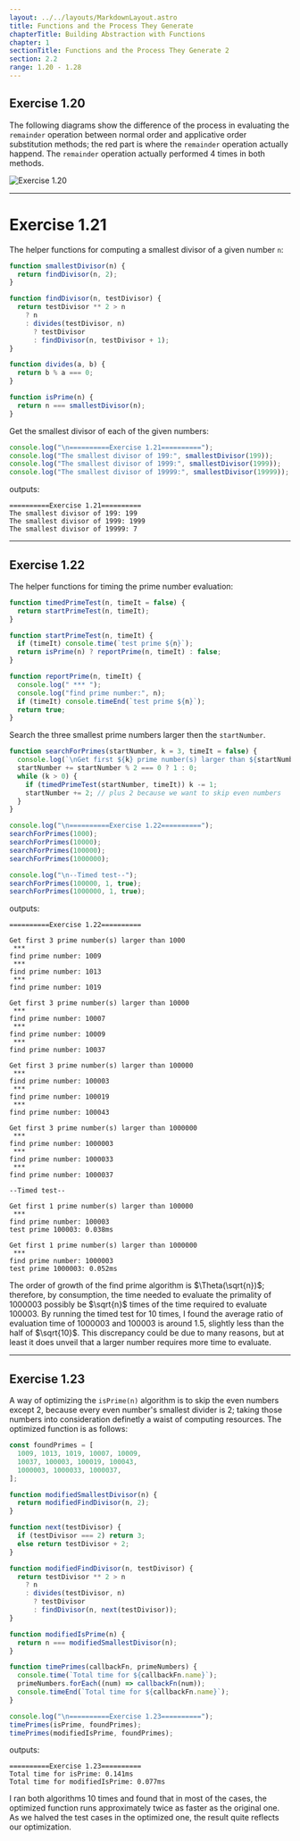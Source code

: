 ```yaml
---
layout: ../../layouts/MarkdownLayout.astro
title: Functions and the Process They Generate
chapterTitle: Building Abstraction with Functions
chapter: 1
sectionTitle: Functions and the Process They Generate 2
section: 2.2
range: 1.20 - 1.28
---
```


## Exercise 1.20

The following diagrams show the difference of the process in evaluating the `remainder` operation between normal order and applicative order substitution methods; the red part is where the `remainder` operation actually happend. The `remainder` operation actually performed 4 times in both methods.

![Exercise 1.20](../contents/post-images/exercise0120.jpg)

---

# Exercise 1.21

The helper functions for computing a smallest divisor of a given number `n`:

```js title="smallestDivisor.js"
function smallestDivisor(n) {
  return findDivisor(n, 2);
}

function findDivisor(n, testDivisor) {
  return testDivisor ** 2 > n
    ? n
    : divides(testDivisor, n)
      ? testDivisor
      : findDivisor(n, testDivisor + 1);
}

function divides(a, b) {
  return b % a === 0;
}

function isPrime(n) {
  return n === smallestDivisor(n);
}
```
Get the smallest divisor of each of the given numbers:

```js title="exercise_01_21.js"
console.log("\n==========Exercise 1.21==========");
console.log("The smallest divisor of 199:", smallestDivisor(199));
console.log("The smallest divisor of 1999:", smallestDivisor(1999));
console.log("The smallest divisor of 19999:", smallestDivisor(19999));
```

outputs:

```
==========Exercise 1.21==========
The smallest divisor of 199: 199
The smallest divisor of 1999: 1999
The smallest divisor of 19999: 7
```

---

## Exercise 1.22

The helper functions for timing the prime number evaluation:

```js title="timedPrimeTest.js"
function timedPrimeTest(n, timeIt = false) {
  return startPrimeTest(n, timeIt);
}

function startPrimeTest(n, timeIt) {
  if (timeIt) console.time(`test prime ${n}`);
  return isPrime(n) ? reportPrime(n, timeIt) : false;
}

function reportPrime(n, timeIt) {
  console.log(" *** ");
  console.log("find prime number:", n);
  if (timeIt) console.timeEnd(`test prime ${n}`);
  return true;
}
```

Search the three smallest prime numbers larger then the `startNumber`.

```js title="exercise_1_22.js"
function searchForPrimes(startNumber, k = 3, timeIt = false) {
  console.log(`\nGet first ${k} prime number(s) larger than ${startNumber}`);
  startNumber += startNumber % 2 === 0 ? 1 : 0;
  while (k > 0) {
    if (timedPrimeTest(startNumber, timeIt)) k -= 1;
    startNumber += 2; // plus 2 because we want to skip even numbers
  }
}

console.log("\n==========Exercise 1.22==========");
searchForPrimes(1000);
searchForPrimes(10000);
searchForPrimes(100000);
searchForPrimes(1000000);

console.log("\n--Timed test--");
searchForPrimes(100000, 1, true);
searchForPrimes(1000000, 1, true);
```

outputs:

```
==========Exercise 1.22==========

Get first 3 prime number(s) larger than 1000
 ***
find prime number: 1009
 ***
find prime number: 1013
 ***
find prime number: 1019

Get first 3 prime number(s) larger than 10000
 ***
find prime number: 10007
 ***
find prime number: 10009
 ***
find prime number: 10037

Get first 3 prime number(s) larger than 100000
 ***
find prime number: 100003
 ***
find prime number: 100019
 ***
find prime number: 100043

Get first 3 prime number(s) larger than 1000000
 ***
find prime number: 1000003
 ***
find prime number: 1000033
 ***
find prime number: 1000037

--Timed test--

Get first 1 prime number(s) larger than 100000
 ***
find prime number: 100003
test prime 100003: 0.038ms

Get first 1 prime number(s) larger than 1000000
 ***
find prime number: 1000003
test prime 1000003: 0.052ms
```

The order of growth of the find prime algorithm is $\Theta(\sqrt{n})$; therefore, by consumption, the time needed to evaluate the primality of 1000003 possibly be $\sqrt{n}$ times of the time required to evaluate 100003. By running the timed test for 10 times, I found the average ratio of evaluation time of 1000003 and 100003 is around 1.5, slightly less than the half of $\sqrt{10}$. This discrepancy could be due to many reasons, but at least it does unveil that a larger number requires more time to evaluate.

---

## Exercise 1.23

A way of optimizing the `isPrime(n)` algorithm is to skip the even numbers except 2, because every even number's smallest divider is 2; taking those numbers into consideration definetly a waist of computing resources. The optimized function is as follows:

```js title="exercise_1_23.js"
const foundPrimes = [
  1009, 1013, 1019, 10007, 10009, 
  10037, 100003, 100019, 100043, 
  1000003, 1000033, 1000037,
];

function modifiedSmallestDivisor(n) {
  return modifiedFindDivisor(n, 2);
}

function next(testDivisor) {
  if (testDivisor === 2) return 3;
  else return testDivisor + 2;
}

function modifiedFindDivisor(n, testDivisor) {
  return testDivisor ** 2 > n
    ? n
    : divides(testDivisor, n)
      ? testDivisor
      : findDivisor(n, next(testDivisor));
}

function modifiedIsPrime(n) {
  return n === modifiedSmallestDivisor(n);
}

function timePrimes(callbackFn, primeNumbers) {
  console.time(`Total time for ${callbackFn.name}`);
  primeNumbers.forEach((num) => callbackFn(num));
  console.timeEnd(`Total time for ${callbackFn.name}`);
}

console.log("\n==========Exercise 1.23==========");
timePrimes(isPrime, foundPrimes);
timePrimes(modifiedIsPrime, foundPrimes);
```
outputs:

```
==========Exercise 1.23==========
Total time for isPrime: 0.141ms
Total time for modifiedIsPrime: 0.077ms
```

I ran both algorithms 10 times and found that in most of the cases, the optimized function runs approximately twice as faster as the original one. As we halved the test cases in the optimized one, the result quite reflects our optimization.